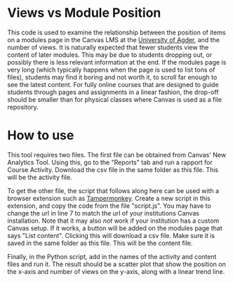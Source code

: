 # Views vs Module Position

This code is used to examine the relationship between the position of items on a modules page in the Canvas LMS at the [University of Agder](https://uia.no), and the number of views. It is naturally expected that fewer students view the content of later modules. This may be due to students dropping out, or possibly there is less relevant information at the end. If the modules page is very long (which typically happens when the page is used to list tons of files), students may find it boring and not worth it, to scroll far enough to see the latest content. For fully online courses that are designed to guide students through pages and assignments in a linear fashion, the drop-off should be smaller than for physical classes where Canvas is used as a file repository.

# How to use

This tool requires two files. The first file can be obtained from Canvas' New Analytics Tool. Using this, go to the "Reports" tab and run a rapport for Course Activity. Download the csv file in the same folder as this file. This will be the activity file.

To get the other file, the script that follows along here can be used with a browser extension such as [Tampermonkey](https://www.tampermonkey.net/). Create a new script in this extension, and copy the code from the file "script.js". You may have to change the url in line 7 to match the url of your institutions Canvas installation. Note that it may also _not_ work if your institution has a custom Canvas setup. If it works, a button will be added on the modules page that says "List content". Clicking this will download a csv file. Make sure it is saved in the same folder as this file. This will be the content file.

Finally, in the Python script, add in the names of the activity and content files and run it. The result should be a scatter plot that show the position on the x-axis and number of views on the y-axis, along with a linear trend line.